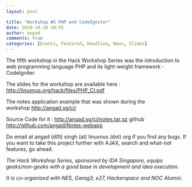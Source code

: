 ```yaml
---
layout: post

title: "Workshop #5 PHP and CodeIgniter"
date: 2010-10-10 10:55
author: angad
comments: true
categories: [Events, Featured, Headline, News, Slides]
---
```

The fifth workshop in the Hack Workshop Series was the introduction to web programming language PHP and its light-weight framework - CodeIgniter.

The slides for the workshop are available here : <a href="http://linuxnus.org/hack/files/PHP_CI.pdf">http://linuxnus.org/hack/files/PHP_CI.pdf</a>

The notes application example that was shown during the workshop <a href="http://angad.sg/ci/">http://angad.sg/ci/</a>

Source Code for it : <a href="http://angad.sg/ci/notes.tar.gz">http://angad.sg/ci/notes.tar.gz</a> github <a href="http://github.com/angad/Notes-webapp">http://github.com/angad/Notes-webapp</a>

Do email at angad (d0t) singh (at) linuxnus (dot) org if you find any bugs. If you want to take this project further with AJAX, search and what-not features, go ahead.

<em>The Hack Workshop Series, sponsored by IDA Singapore, equips geeks/non-geeks with a good base in development and idea execution.

It is co-organized with NES, Garag3, e27, Hackerspace and NOC Alumni.</em>
